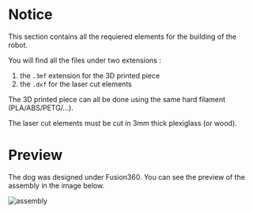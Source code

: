 # Notice

This section contains all the requiered elements for the building of the robot. 

You will find all the files under two extensions :

1. the ```.3mf``` extension for the 3D printed piece
2. the ```.dxf``` for the laser cut elements

The 3D printed piece can all be done using the same hard filament (PLA/ABS/PETG/...).

The laser cut elements must be cut in 3mm thick plexiglass (or wood). 

# Preview

The dog was designed under Fusion360. You can see the preview of the assembly in the image below. 

![assembly](https://github.com/RonanLc/Snoopytech/assets/95374519/205cfcf7-f138-427e-be72-0d7e284701b7)
